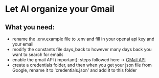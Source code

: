 # Let AI organize your Gmail

## What you need:
- rename the .env.example file to .env and fill in your openai api key and your email
- modify the constants file days_back to however many days back you want to search for emails
- enable the gmail API (important): steps followed here -> [GMail API](https://developers.google.com/gmail/api/quickstart/python#authorize_credentials_for_a_desktop_application)
- create a credentials folder, and then when you get your json file from Google, rename it to 'credentials.json' and add it to this folder
